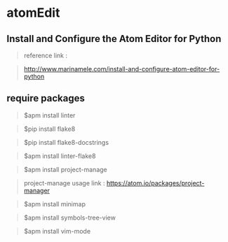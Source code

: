 # atomEdit

## Install and Configure the Atom Editor for Python
  > reference link :
  
  > http://www.marinamele.com/install-and-configure-atom-editor-for-python
  
## require packages
  > $apm install linter
  
  > $pip install flake8  

  > $pip install flake8-docstrings  

  > $apm install linter-flake8   

  > $apm install project-manage 

  > project-manage usage link : https://atom.io/packages/project-manager
  
  > $apm install minimap
  
  > $apm install symbols-tree-view
  
  > $apm install vim-mode
  
  
